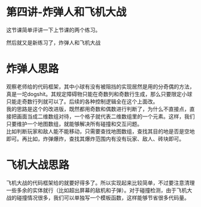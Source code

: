 # 第四讲-炸弹人和飞机大战

这节课简单评讲一下上节课的两个练习。

然后就又是新练习了，炸弹人和飞机大战

# 炸弹人思路

观察老师给的代码框架，其中小球有没有被阻挡的实现居然是用的分奇偶的方法，真是一坨dogshit。其规定障碍物只能在奇数列和奇数行生成，那么只要限定小球只能走奇数行列就可以了。后续的各种控制逻辑全在这个上面改。  
我的思路是这个的改进版，既然都用奇数和偶数进行判断了，为什么不直接点，直接把画面当成二维数组对待，一个格子就代表二维数组里的一个元素。这样，我们只要维护一个地图数组，就能够解决所有碰撞和交互问题。  
比如判断玩家和敌人能不能移动，只需要查找地图数组，查找其目的地是否是空地即可。再比如，炸弹爆炸，查找其爆炸范围内有没有玩家、敌人、砖块即可。

# 飞机大战思路

飞机大战的代码框架给的就要好得多了。所以实现起来比较简单，不过要注意清理一些多余的实体就行（比如超出屏幕的敌机和子弹）。对于碰撞检测，由于飞机大战的碰撞情况很多，我们可以单独写一个模板函数，这样能够节省很多代码量。

‍
